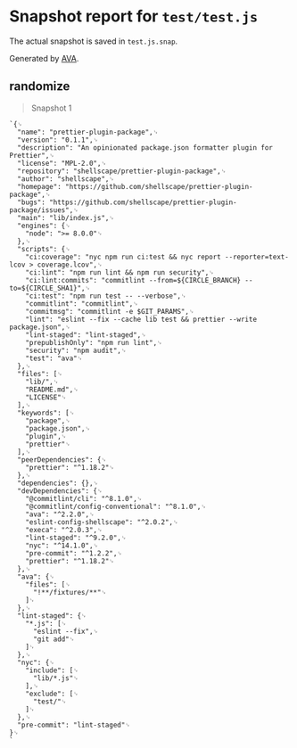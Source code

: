 # Snapshot report for `test/test.js`

The actual snapshot is saved in `test.js.snap`.

Generated by [AVA](https://ava.li).

## randomize

> Snapshot 1

    `{␊
      "name": "prettier-plugin-package",␊
      "version": "0.1.1",␊
      "description": "An opinionated package.json formatter plugin for Prettier",␊
      "license": "MPL-2.0",␊
      "repository": "shellscape/prettier-plugin-package",␊
      "author": "shellscape",␊
      "homepage": "https://github.com/shellscape/prettier-plugin-package",␊
      "bugs": "https://github.com/shellscape/prettier-plugin-package/issues",␊
      "main": "lib/index.js",␊
      "engines": {␊
        "node": ">= 8.0.0"␊
      },␊
      "scripts": {␊
        "ci:coverage": "nyc npm run ci:test && nyc report --reporter=text-lcov > coverage.lcov",␊
        "ci:lint": "npm run lint && npm run security",␊
        "ci:lint:commits": "commitlint --from=${CIRCLE_BRANCH} --to=${CIRCLE_SHA1}",␊
        "ci:test": "npm run test -- --verbose",␊
        "commitlint": "commitlint",␊
        "commitmsg": "commitlint -e $GIT_PARAMS",␊
        "lint": "eslint --fix --cache lib test && prettier --write package.json",␊
        "lint-staged": "lint-staged",␊
        "prepublishOnly": "npm run lint",␊
        "security": "npm audit",␊
        "test": "ava"␊
      },␊
      "files": [␊
        "lib/",␊
        "README.md",␊
        "LICENSE"␊
      ],␊
      "keywords": [␊
        "package",␊
        "package.json",␊
        "plugin",␊
        "prettier"␊
      ],␊
      "peerDependencies": {␊
        "prettier": "^1.18.2"␊
      },␊
      "dependencies": {},␊
      "devDependencies": {␊
        "@commitlint/cli": "^8.1.0",␊
        "@commitlint/config-conventional": "^8.1.0",␊
        "ava": "^2.2.0",␊
        "eslint-config-shellscape": "^2.0.2",␊
        "execa": "^2.0.3",␊
        "lint-staged": "^9.2.0",␊
        "nyc": "^14.1.0",␊
        "pre-commit": "^1.2.2",␊
        "prettier": "^1.18.2"␊
      },␊
      "ava": {␊
        "files": [␊
          "!**/fixtures/**"␊
        ]␊
      },␊
      "lint-staged": {␊
        "*.js": [␊
          "eslint --fix",␊
          "git add"␊
        ]␊
      },␊
      "nyc": {␊
        "include": [␊
          "lib/*.js"␊
        ],␊
        "exclude": [␊
          "test/"␊
        ]␊
      },␊
      "pre-commit": "lint-staged"␊
    }␊
    `
